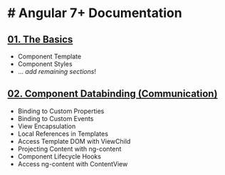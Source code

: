 # # Angular 7+ Documentation

## [01. The Basics](https://github.com/gorj00/Angular-Docs/blob/master/01.%20The%20Basics.md)
- Component Template
- Component Styles
- ... _add remaining sections_!

## [02. Component Databinding (Communication)](https://github.com/gorj00/Angular-Docs/blob/master/02.%20Component%20Databinding%20(Communication).md)
- Binding to Custom Properties
- Binding to Custom Events
- View Encapsulation
- Local References in Templates
- Access Template DOM with ViewChild
- Projecting Content with ng-content
- Component Lifecycle Hooks
- Access ng-content with ContentView
